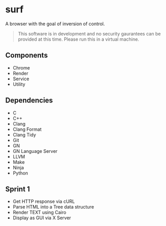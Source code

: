 # surf

A browser with the goal of inversion of control.

> This software is in development and no security gaurantees can be provided at this time. Please run this in a virtual machine.

## Components

- Chrome
- Render
- Service
- Utility

## Dependencies

- C
- C++
- Clang
- Clang Format
- Clang Tidy
- Git
- GN
- GN Language Server
- LLVM
- Make
- Ninja
- Python

## Sprint 1

- Get HTTP response via cURL
- Parse HTML into a Tree data structure
- Render TEXT using Cairo
- Display as GUI via X Server
 